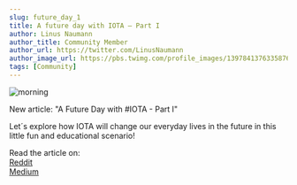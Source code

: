 ```yaml
---
slug: future_day_1
title: A future day with IOTA — Part I
author: Linus Naumann
author_title: Community Member
author_url: https://twitter.com/LinusNaumann
author_image_url: https://pbs.twimg.com/profile_images/1397841376335876097/8Q2_Bovt_400x400.jpg
tags: [Community]
---
```


![morning](https://miro.medium.com/max/1400/1*QBPB-rYtEpp37SPnWJ3QvA.jpeg)

New article: "A Future Day with #IOTA  - Part I" 

Let´s explore how IOTA will change our everyday lives in the future in this little fun and educational scenario! 

Read the article on:  
[Reddit](https://t.co/IHXnA8qW6y?amp=1)  
[Medium](https://medium.com/@linus.naumann/a-future-day-with-iota-part-i-239c16a011f3)  
